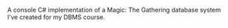 A console C# implementation of a Magic: The Gathering database system I've created for my DBMS course.
